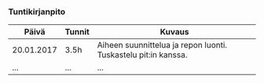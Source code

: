 ### Tuntikirjanpito
Päivä | Tunnit | Kuvaus
--------------- | ----- | ------
20.01.2017 | 3.5h | Aiheen suunnittelua ja repon luonti. Tuskastelu pit:in kanssa.
... | ... | ...

